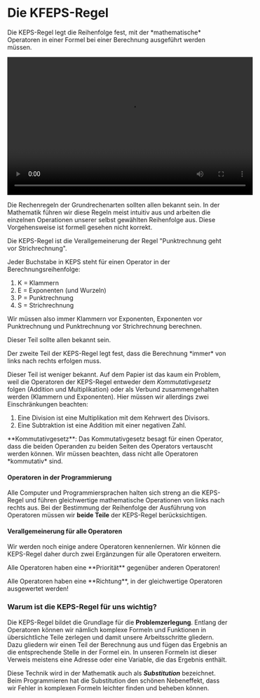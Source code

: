 # Die KFEPS-Regel

<p class="alert alert-primary" markdown="1">
Die KEPS-Regel legt die Reihenfolge fest, mit der *mathematische* Operatoren in einer Formel bei einer Berechnung ausgeführt werden müssen. 
</p>


<p>
<video width="560" height="315" controls="true"><source src="https://youtu.be/6Vfzy94ExNw">https://youtu.be/6Vfzy94ExNw</video>
</p>

Die Rechenregeln der Grundrechenarten sollten allen bekannt sein. In der Mathematik führen wir diese Regeln meist intuitiv aus und arbeiten die einzelnen Operationen unserer selbst gewählten Reihenfolge aus. Diese Vorgehensweise ist formell gesehen nicht korrekt. 

Die KEPS-Regel ist die Verallgemeinerung der Regel "Punktrechnung geht vor Strichrechnung". 

<div class="alert alert-primary" markdown="1">
Jeder Buchstabe in KEPS steht für einen Operator in der Berechnungsreihenfolge: 

1. K = Klammern
2. E = Exponenten (und Wurzeln)
3. P = Punktrechnung
4. S = Strichrechnung
</div>

Wir müssen also immer Klammern vor Exponenten, Exponenten vor Punktrechnung und Punktrechnung vor Strichrechnung berechnen. 

Dieser Teil sollte allen bekannt sein.

<p class="alert alert-primary" markdown="1">
Der zweite Teil der KEPS-Regel legt fest, dass die Berechnung *immer* von links nach rechts erfolgen muss.
</p>

Dieser Teil ist weniger bekannt. Auf dem Papier ist das kaum ein Problem, weil die Operatoren der KEPS-Regel entweder dem *Kommutativgesetz* folgen (Addition und Multiplikation) oder als Verbund zusammengehalten werden (Klammern und Exponenten). Hier müssen wir allerdings zwei Einschränkungen beachten:

1. Eine Division ist eine Multiplikation mit dem Kehrwert des Divisors. 
2. Eine Subtraktion ist eine Addition mit einer negativen Zahl. 

<p class="alert alert-success" markdown="1">
**Kommutativgesetz**: Das Kommutativgesetz besagt für einen Operator, dass die beiden Operanden zu beiden Seiten des Operators vertauscht werden können. Wir müssen beachten, dass nicht alle Operatoren *kommutativ* sind.
</p>

#### Operatoren in der Programmierung

Alle Computer und Programmiersprachen halten sich streng an die KEPS-Regel und führen gleichwertige mathematische Operationen von links nach rechts aus. Bei der Bestimmung der Reihenfolge der Ausführung von Operatoren müssen wir **beide Teile** der KEPS-Regel berücksichtigen.

#### Verallgemeinerung für alle Operatoren

Wir werden noch einige andere Operatoren kennenlernen. Wir können die KEPS-Regel daher durch zwei Ergänzungen für alle Operatoren erweitern. 

<p class="alert alert-primary" markdown="1">
Alle Operatoren haben eine **Priorität** gegenüber anderen Operatoren!
</p>

<p class="alert alert-primary" markdown="1">
Alle Operatoren haben eine **Richtung**, in der gleichwertige Operatoren ausgewertet werden!
</p>

### Warum ist die KEPS-Regel für uns wichtig?

Die KEPS-Regel bildet die Grundlage für die **Problemzerlegung**. Entlang der Operatoren können wir nämlich komplexe Formeln und Funktionen in übersichtliche Teile zerlegen und damit unsere Arbeitsschritte gliedern. Dazu gliedern wir einen Teil der Berechnung aus und fügen das Ergebnis an die entsprechende Stelle in der Formel ein. In unseren Formeln ist dieser Verweis meistens eine Adresse oder eine Variable, die das Ergebnis enthält. 

Diese Technik wird in der Mathematik auch als ***Substitution*** bezeichnet. Beim Programmieren hat die Substitution den schönen Nebeneffekt, dass wir Fehler in komplexen Formeln leichter finden und beheben können.